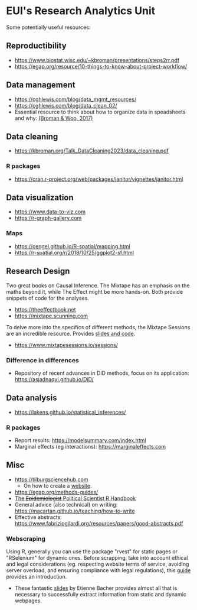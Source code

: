 # EUI's Research Analytics Unit

Some potentially useful resources:

## Reproductibility
* https://www.biostat.wisc.edu/~kbroman/presentations/steps2rr.pdf
* https://egap.org/resource/10-things-to-know-about-project-workflow/

## Data management

* https://cghlewis.com/blog/data_mgmt_resources/
* https://cghlewis.com/blog/data_clean_02/
* Essential resource to think about how to organize data in speadsheets and why: [(Broman & Woo, 2017)](https://www.tandfonline.com/doi/full/10.1080/00031305.2017.1375989)

## Data cleaning
* https://kbroman.org/Talk_DataCleaning2023/data_cleaning.pdf

### R packages

* https://cran.r-project.org/web/packages/janitor/vignettes/janitor.html

## Data visualization

* https://www.data-to-viz.com
* https://r-graph-gallery.com

### Maps

* https://cengel.github.io/R-spatial/mapping.html
* https://r-spatial.org/r/2018/10/25/ggplot2-sf.html

## Research Design

Two great books on Causal Inference. The Mixtape has an emphasis on the maths beyond it, while The Effect might be more hands-on. Both provide snippets of code for the analyses.
* https://theeffectbook.net
* https://mixtape.scunning.com

To delve more into the specifics of different methods, the Mixtape Sessions are an incredible resource. Provides [slides and code](https://github.com/Mixtape-Sessions/).
* https://www.mixtapesessions.io/sessions/

### Difference in differences

* Repository of recent advances in DiD methods, focus on its application: https://asjadnaqvi.github.io/DiD/

## Data analysis
* https://lakens.github.io/statistical_inferences/
  
### R packages

* Report results: https://modelsummary.com/index.html
* Marginal effects (eg interactions): https://marginaleffects.com

## Misc
* https://tilburgsciencehub.com
  * On how to create a [website](https://tilburgsciencehub.com/tutorials/code-like-a-pro/hugo-website/hugo-website-overview/).
* https://egap.org/methods-guides/
* [The ~~Epidemiologist~~ Political Scientist R Handbook](https://epirhandbook.com/en/index.html)
* General advice (also technical) on writing: https://macartan.github.io/teaching/how-to-write
* Effective abstracts: https://www.fabriziogilardi.org/resources/papers/good-abstracts.pdf

### Webscraping
Using R, generally you can use the package "rvest" for static pages or "RSelenium" for dynamic ones. Before scrapping, take into account ethical and legal considerations (eg. respecting website terms of service, avoiding server overload, and ensuring compliance with legal regulations), this [guide](https://finddatalab.com/ethicalscraping) provides an introduction.
* These fantastic [slides](https://www.rselenium-teaching.etiennebacher.com/#/title-slide) by Etienne Bacher provides almost all that is necessary to successfully extract information from static and dynamic webpages.
